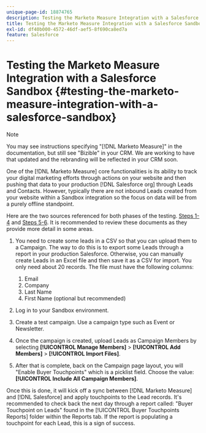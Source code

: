 ```yaml
---
unique-page-id: 18874765
description: Testing the Marketo Measure Integration with a Salesforce Sandbox - [!DNL Marketo Measure]
title: Testing the Marketo Measure Integration with a Salesforce Sandbox
exl-id: df40b000-4572-46df-aef5-8f690ca8ed7a
feature: Salesforce
---
```

# Testing the Marketo Measure Integration with a Salesforce Sandbox {#testing-the-marketo-measure-integration-with-a-salesforce-sandbox}

>[!NOTE]
>
>You may see instructions specifying "[!DNL Marketo Measure]" in the documentation, but still see "Bizible" in your CRM. We are working to have that updated and the rebranding will be reflected in your CRM soon.

One of the [!DNL Marketo Measure] core functionalities is its ability to track your digital marketing efforts through actions on your website and then pushing that data to your production [!DNL Salesforce org] through Leads and Contacts. However, typically there are not inbound Leads created from your website within a Sandbox integration so the focus on data will be from a purely offline standpoint.

Here are the two sources referenced for both phases of the testing. [Steps 1-4](https://help.salesforce.com/s/articleView?id=lead_import_wizard.htm&language=en_US&type=5) and [Steps 5-6](/help/channel-tracking-and-setup/offline-channels/legacy-processes/syncing-offline-campaigns.md). It is recommended to review these documents as they provide more detail in some areas.

1. You need to create some leads in a CSV so that you can upload them to a Campaign. The way to do this is to export some Leads through a report in your production Salesforce. Otherwise, you can manually create Leads in an Excel file and then save it as a CSV for import. You only need about 20 records. The file must have the following columns:

   1. Email
   1. Company
   1. Last Name
   1. First Name (optional but recommended)

1. Log in to your Sandbox environment.
1. Create a test campaign. Use a campaign type such as Event or Newsletter.
1. Once the campaign is created, upload Leads as Campaign Members by selecting **[!UICONTROL Manage Members]** > **[!UICONTROL Add Members]** > **[!UICONTROL Import Files]**.
1. After that is complete, back on the Campaign page layout, you will "Enable Buyer Touchpoints" which is a picklist field. Choose the value: **[!UICONTROL Include All Campaign Members]**.

Once this is done, it will kick off a sync between [!DNL Marketo Measure] and [!DNL Salesforce] and apply touchpoints to the Lead records. It's recommended to check back the next day through a report called: "Buyer Touchpoint on Leads" found in the [!UICONTROL Buyer Touchpoints Reports] folder within the Reports tab. If the report is populating a touchpoint for each Lead, this is a sign of success.
